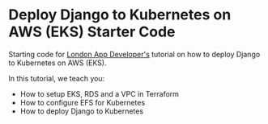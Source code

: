 # Deploy Django to Kubernetes on AWS (EKS) Starter Code

Starting code for [London App Developer's](https://londonappdeveloper.com) tutorial on how to deploy Django to Kubernetes on AWS (EKS).

In this tutorial, we teach you:

 * How to setup EKS, RDS and a VPC in Terraform
 * How to configure EFS for Kubernetes
 * How to deploy Django to Kubernetes
